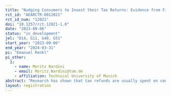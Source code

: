 ```yaml
---
title: "Nudging Consumers to Invest their Tax Returns: Evidence from FinTech"
rct_id: "AEARCTR-0012021"
rct_id_num: "12021"
doi: "10.1257/rct.12021-1.0"
date: "2023-09-06"
status: "in_development"
jel: "D14, G11, G40, G51"
start_year: "2023-09-06"
end_year: "2024-03-31"
pi: "Emanuel Renkl"
pi_other:
  1:
    - name: Moritz Nardini
    - email: Moritz.Nardini@tum.de
    - affiliation: Technical University of Munich
abstract: "Research has shown that tax refunds are usually spent on consumption instead of being saved or invested. In an email experiment, we inform (prospective) customers of a roboadvisor about the deadline for filing the 2022 tax return, promote a special partner offer to file it, and nudge them to invest the refund with the roboadvisor. To increase the motivation of filing and investing the return against the control group, we test a graphical nudge in the otherwise identical treatment group. The graph illustrates the expected wealth accumulation when investing the average tax return each year for the average working life in one of the roboadvisor's portfolios. We expect more filings, manual transfers, and assets under management in the treatment group, because customers have a higher motivation to file and invest the tax return. Moreover, we expect more prospective customers to become customers of the roboadvisor in the treatment group, because of a higher motivation to use the tax return to start investing with the roboadvisor."
layout: registration
---
```


